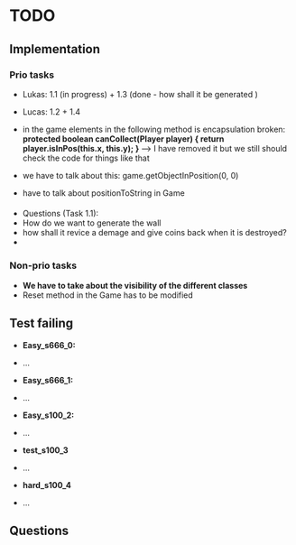 # TODO
## Implementation
### Prio tasks
* Lukas: 1.1 (in progress) + 1.3 (done - how shall it be generated ) 
* Lucas: 1.2 + 1.4
* in the game elements in the following method is encapsulation broken:
	<b> protected boolean canCollect(Player player) {
		return player.isInPos(this.x, this.y);
	} </b> --> I have removed it but we still should check the code for things like that
	
* we have to talk about this: game.getObjectInPosition(0, 0)
* have to talk about positionToString in Game

####
* Questions (Task 1.1):
* How do we want to generate the wall
* how shall it revice a demage and give coins back when it is destroyed?
* 


### Non-prio tasks
* <b> We have to take about the visibility of the different classes </b>
* Reset method in the Game has to be modified

## Test failing
* <b>Easy_s666_0:</b>
- ...
* <b>Easy_s666_1:</b>
- ...
* <b>Easy_s100_2:</b>
- ...
* <b>test_s100_3</b>
- ...
* <b>hard_s100_4</b>
- ...


## Questions


